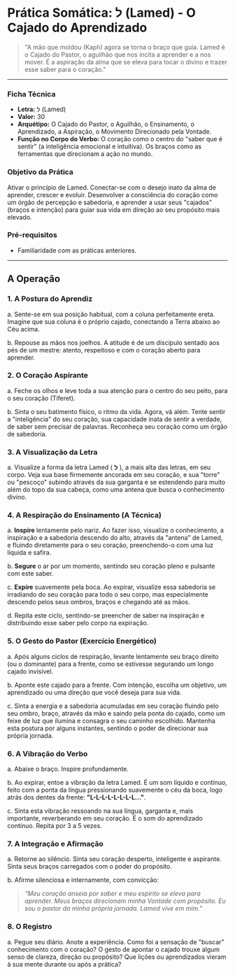 # Prática Somática: ל (Lamed) - O Cajado do Aprendizado

> "A mão que moldou (Kaph) agora se torna o braço que guia. Lamed é o Cajado do Pastor, o aguilhão que nos incita a aprender e a nos mover. É a aspiração da alma que se eleva para tocar o divino e trazer esse saber para o coração."

---

### Ficha Técnica

* **Letra:** ל (Lamed)
* **Valor:** 30
* **Arquétipo:** O Cajado do Pastor, o Aguilhão, o Ensinamento, o Aprendizado, a Aspiração, o Movimento Direcionado pela Vontade.
* **Função no Corpo do Verbo:** O coração como o centro do "saber que é sentir" (a inteligência emocional e intuitiva). Os braços como as ferramentas que direcionam a ação no mundo.

### Objetivo da Prática

Ativar o princípio de Lamed. Conectar-se com o desejo inato da alma de aprender, crescer e evoluir. Desenvolver a consciência do coração como um órgão de percepção e sabedoria, e aprender a usar seus "cajados" (braços e intenção) para guiar sua vida em direção ao seu propósito mais elevado.

### Pré-requisitos

* Familiaridade com as práticas anteriores.

---

## A Operação

### 1. A Postura do Aprendiz

a. Sente-se em sua posição habitual, com a coluna perfeitamente ereta. Imagine que sua coluna é o próprio cajado, conectando a Terra abaixo ao Céu acima.

b. Repouse as mãos nos joelhos. A atitude é de um discípulo sentado aos pés de um mestre: atento, respeitoso e com o coração aberto para aprender.

### 2. O Coração Aspirante

a. Feche os olhos e leve toda a sua atenção para o centro do seu peito, para o seu coração (Tiferet).

b. Sinta o seu batimento físico, o ritmo da vida. Agora, vá além. Tente sentir a "inteligência" do seu coração, sua capacidade inata de sentir a verdade, de saber sem precisar de palavras. Reconheça seu coração como um órgão de sabedoria.

### 3. A Visualização da Letra

a. Visualize a forma da letra Lamed ( **ל** ), a mais alta das letras, em seu corpo. Veja sua base firmemente ancorada em seu coração, e sua "torre" ou "pescoço" subindo através da sua garganta e se estendendo para muito além do topo da sua cabeça, como uma antena que busca o conhecimento divino.

### 4. A Respiração do Ensinamento (A Técnica)

a. **Inspire** lentamente pelo nariz. Ao fazer isso, visualize o conhecimento, a inspiração e a sabedoria descendo do alto, através da "antena" de Lamed, e fluindo diretamente para o seu coração, preenchendo-o com uma luz líquida e safira.

b. **Segure** o ar por um momento, sentindo seu coração pleno e pulsante com este saber.

c. **Expire** suavemente pela boca. Ao expirar, visualize essa sabedoria se irradiando do seu coração para todo o seu corpo, mas especialmente descendo pelos seus ombros, braços e chegando até as mãos.

d. Repita este ciclo, sentindo-se preencher de saber na inspiração e distribuindo esse saber pelo corpo na expiração.

### 5. O Gesto do Pastor (Exercício Energético)

a. Após alguns ciclos de respiração, levante lentamente seu braço direito (ou o dominante) para a frente, como se estivesse segurando um longo cajado invisível.

b. Aponte este cajado para a frente. Com intenção, escolha um objetivo, um aprendizado ou uma direção que você deseja para sua vida.

c. Sinta a energia e a sabedoria acumuladas em seu coração fluindo pelo seu ombro, braço, através da mão e saindo pela ponta do cajado, como um feixe de luz que ilumina e consagra o seu caminho escolhido. Mantenha esta postura por alguns instantes, sentindo o poder de direcionar sua própria jornada.

### 6. A Vibração do Verbo

a. Abaixe o braço. Inspire profundamente.

b. Ao expirar, entoe a vibração da letra Lamed. É um som líquido e contínuo, feito com a ponta da língua pressionando suavemente o céu da boca, logo atrás dos dentes da frente: **"L-L-L-L-L-L-L-L..."**.

c. Sinta esta vibração ressoando na sua língua, garganta e, mais importante, reverberando em seu coração. É o som do aprendizado contínuo. Repita por 3 a 5 vezes.

### 7. A Integração e Afirmação

a. Retorne ao silêncio. Sinta seu coração desperto, inteligente e aspirante. Sinta seus braços carregados com o poder do propósito.

b. Afirme silenciosa e internamente, com convicção:

> *"Meu coração anseia por saber e meu espírito se eleva para aprender. Meus braços direcionam minha Vontade com propósito. Eu sou o pastor da minha própria jornada. Lamed vive em mim."*

### 8. O Registro

a. Pegue seu diário. Anote a experiência. Como foi a sensação de "buscar" conhecimento com o coração? O gesto de apontar o cajado trouxe algum senso de clareza, direção ou propósito? Que lições ou aprendizados vieram à sua mente durante ou após a prática?
